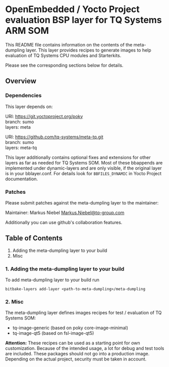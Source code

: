 # OpenEmbedded / Yocto Project evaluation BSP layer for TQ Systems ARM SOM

This README file contains information on the contents of the meta-dumpling layer.
This layer provides recipes to generate images to help evaluation of
TQ Systems CPU modules and Starterkits.

Please see the corresponding sections below for details.

## Overview

### Dependencies

This layer depends on:

URI: https://git.yoctoproject.org/poky  
branch: sumo  
layers: meta  

URI: https://github.com/tq-systems/meta-tq.git  
branch: sumo  
layers: meta-tq  

This layer additionally contains optional fixes and extensions for other layers
as far as needed for TQ Systems SOM. Most of these bbappends are implemented
under dynamic-layers and are only visible, if the original layer is in your
bblayer.conf. For details look for `BBFILES_DYNAMIC` in Yocto Project
documentation.

### Patches

Please submit patches against the meta-dumpling layer to the
maintainer:

Maintainer: Markus Niebel <Markus.Niebel@tq-group.com>

Additionally you can use github's collaboration features.

## Table of Contents

1. Adding the meta-dumpling layer to your build
2. Misc

### 1. Adding the meta-dumpling layer to your build

To add meta-dumpling layer to your build run

`bitbake-layers add-layer <path-to-meta-dumpling>/meta-dumpling`

### 2. Misc

The meta-dumpling layer defines images recipes for test / evaluation of
TQ Systems SOM:

* tq-image-generic (based on poky core-image-minimal)
* tq-image-qt5 (based on fsl-image-qt5)

**Attention:** These recipes can be used as a starting point for own customization.
Because of the intended usage, a lot for debug and test tools are included.
These packages should not go into a production image. Depending on the actual
project, security must be taken in account.
